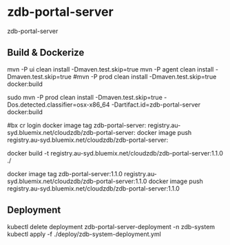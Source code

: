 # zdb-portal-server
zdb-portal-server

## Build & Dockerize
mvn -P ui clean install -Dmaven.test.skip=true
mvn -P agent clean install -Dmaven.test.skip=true
#mvn -P prod clean install -Dmaven.test.skip=true docker:build

sudo mvn -P prod clean install -Dmaven.test.skip=true -Dos.detected.classifier=osx-x86_64 -Dartifact.id=zdb-portal-server  docker:build

#bx cr login
docker image tag zdb-portal-server:<VERSION> registry.au-syd.bluemix.net/cloudzdb/zdb-portal-server:<VERSION>
docker image push registry.au-syd.bluemix.net/cloudzdb/zdb-portal-server:<VERSION>

docker build -t registry.au-syd.bluemix.net/cloudzdb/zdb-portal-server:1.1.0 ./

docker image tag zdb-portal-server:1.1.0 registry.au-syd.bluemix.net/cloudzdb/zdb-portal-server:1.1.0
docker image push registry.au-syd.bluemix.net/cloudzdb/zdb-portal-server:1.1.0

## Deployment
kubectl delete deployment zdb-portal-server-deployment -n zdb-system
kubectl apply -f ./deploy/zdb-system-deployment.yml
